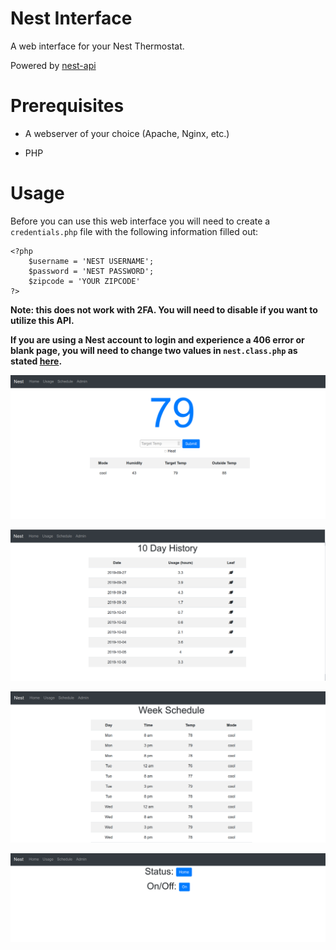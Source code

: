 # Nest Interface

A web interface for your Nest Thermostat. 

Powered by [nest-api](https://github.com/gboudreau/nest-api)

# Prerequisites 

- A webserver of your choice (Apache, Nginx, etc.)

- PHP

# Usage

Before you can use this web interface you will need to create a `credentials.php` file with the following information filled out:


```
<?php
    $username = 'NEST USERNAME';
    $password = 'NEST PASSWORD';
    $zipcode = 'YOUR ZIPCODE'
?>
```

**Note: this does not work with 2FA. You will need to disable if you want to utilize this API.**

**If you are using a Nest account to login and experience a 406 error or blank page, you will need to change two values in `nest.class.php` as stated [here](https://github.com/gboudreau/nest-api/issues/98#issuecomment-553724561).** 

![homepage](images/homepage.png)

![usage](images/usage.png)

![schedule](images/schedule.png)

![admin](images/admin.png)
